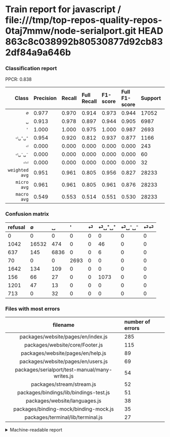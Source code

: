 # Train report for javascript / file:///tmp/top-repos-quality-repos-0taj7mmw/node-serialport.git HEAD 863c8c038992b80530877d92cb832df84a9a646b

### Classification report

PPCR: 0.838

| Class | Precision | Recall | Full Recall | F1-score | Full F1-score | Support | Full Support | PPCR |
|------:|:----------|:-------|:------------|:---------|:---------|:--------|:-------------|:-----|
| `∅` | 0.977| 0.970| 0.914| 0.973| 0.944| 17052| 18094| 0.942 |
| `␣` | 0.913| 0.978| 0.897| 0.944| 0.905| 6987| 7624| 0.916 |
| `'` | 1.000| 1.000| 0.975| 1.000| 0.987| 2693| 2763| 0.975 |
| `⏎␣⁺␣⁺` | 0.954| 0.920| 0.812| 0.937| 0.877| 1166| 1322| 0.882 |
| `⏎` | 0.000| 0.000| 0.000| 0.000| 0.000| 243| 1885| 0.129 |
| `⏎␣⁻␣⁻` | 0.000| 0.000| 0.000| 0.000| 0.000| 60| 1261| 0.048 |
| `⏎⏎` | 0.000| 0.000| 0.000| 0.000| 0.000| 32| 745| 0.043 |
| `weighted avg` | 0.951| 0.961| 0.805| 0.956| 0.827| 28233| 33694| 0.838 |
| `micro avg` | 0.961| 0.961| 0.805| 0.961| 0.876| 28233| 33694| 0.838 |
| `macro avg` | 0.549| 0.553| 0.514| 0.551| 0.530| 28233| 33694| 0.838 |

### Confusion matrix

|refusal|  ∅| ␣| '| ⏎| ⏎␣⁺␣⁺| ⏎␣⁻␣⁻| ⏎⏎| 
|:---|:---|:---|:---|:---|:---|:---|:---|
|0 |0 |0 |0 |0 |0 |0 |0 |
|1042 |16532 |474 |0 |0 |46 |0 |0 |
|637 |145 |6836 |0 |0 |6 |0 |0 |
|70 |0 |0 |2693 |0 |0 |0 |0 |
|1642 |134 |109 |0 |0 |0 |0 |0 |
|156 |66 |27 |0 |0 |1073 |0 |0 |
|1201 |47 |13 |0 |0 |0 |0 |0 |
|713 |0 |32 |0 |0 |0 |0 |0 |

### Files with most errors

| filename | number of errors|
|:----:|:-----|
| packages/website/pages/en/index.js | 285 |
| packages/website/core/Footer.js | 115 |
| packages/website/pages/en/help.js | 89 |
| packages/website/pages/en/users.js | 69 |
| packages/serialport/test-manual/many-writes.js | 54 |
| packages/stream/stream.js | 52 |
| packages/bindings/lib/bindings-test.js | 51 |
| packages/website/languages.js | 38 |
| packages/binding-mock/binding-mock.js | 35 |
| packages/terminal/lib/terminal.js | 27 |

<details>
    <summary>Machine-readable report</summary>
```json
{
  "cl_report": {"\u0027": {"f1-score": 1.0, "precision": 1.0, "recall": 1.0, "support": 2693}, "macro avg": {"f1-score": 0.5505993872817173, "precision": 0.549025306510268, "recall": 0.5525905166120251, "support": 28233}, "micro avg": {"f1-score": 0.9610739205893812, "precision": 0.9610739205893812, "recall": 0.9610739205893812, "support": 28233}, "weighted avg": {"f1-score": 0.9555312443823379, "precision": 0.9505971376690047, "recall": 0.9610739205893812, "support": 28233}, "\u2205": {"f1-score": 0.9731575229573818, "precision": 0.9768376270385252, "recall": 0.969505043396669, "support": 17052}, "\u23ce": {"f1-score": 0.0, "precision": 0.0, "recall": 0.0, "support": 243}, "\u23ce\u23ce": {"f1-score": 0.0, "precision": 0.0, "recall": 0.0, "support": 32}, "\u23ce\u2423\u207a\u2423\u207a": {"f1-score": 0.9367088607594937, "precision": 0.9537777777777777, "recall": 0.9202401372212693, "support": 1166}, "\u23ce\u2423\u207b\u2423\u207b": {"f1-score": 0.0, "precision": 0.0, "recall": 0.0, "support": 60}, "\u2423": {"f1-score": 0.9443293272551458, "precision": 0.9125617407555734, "recall": 0.9783884356662373, "support": 6987}},
  "cl_report_full": {"\u0027": {"f1-score": 0.9871700879765396, "precision": 1.0, "recall": 0.9746652189648932, "support": 2763}, "macro avg": {"f1-score": 0.5304134815640479, "precision": 0.549025306510268, "recall": 0.5138042084249527, "support": 33694}, "micro avg": {"f1-score": 0.8763221212072279, "precision": 0.9610739205893812, "recall": 0.8053065827743812, "support": 33694}, "weighted avg": {"f1-score": 0.8270743495749583, "precision": 0.8504827256300168, "recall": 0.8053065827743812, "support": 33694}, "\u2205": {"f1-score": 0.9442001256496658, "precision": 0.9768376270385252, "recall": 0.9136730407870012, "support": 18094}, "\u23ce": {"f1-score": 0.0, "precision": 0.0, "recall": 0.0, "support": 1885}, "\u23ce\u23ce": {"f1-score": 0.0, "precision": 0.0, "recall": 0.0, "support": 745}, "\u23ce\u2423\u207a\u2423\u207a": {"f1-score": 0.8769922353902738, "precision": 0.9537777777777777, "recall": 0.8116490166414524, "support": 1322}, "\u23ce\u2423\u207b\u2423\u207b": {"f1-score": 0.0, "precision": 0.0, "recall": 0.0, "support": 1261}, "\u2423": {"f1-score": 0.9045319219318557, "precision": 0.9125617407555734, "recall": 0.8966421825813221, "support": 7624}},
  "ppcr": 0.8379236659345878
}
```
</details>
